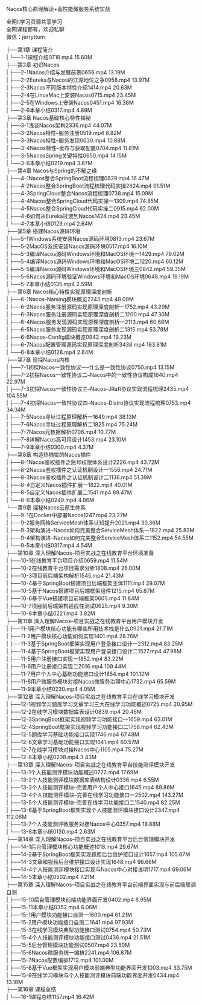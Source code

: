 Nacos核心原理解读+高性能微服务系统实战

全网it学习资源共享学习<br>全网课程都有，欢迎私聊<br>微信：jerryttom<br>

├──第1章 课程简介<br> | └──1-1课程介绍0718.mp4 15.60M<br> ├──第2章 初识Nacos<br> | ├──2-1Nacos介绍与发展前景0656.mp4 13.19M<br> | ├──2-2Eureka与Nacos的江湖地位之争0958.mp4 13.97M<br> | ├──2-3Nacos不同版本特性介绍1414.mp4 20.63M<br> | ├──2-4在LinuxMac上安装Nacos0715.mp4 23.45M<br> | ├──2-5在Windows上安装Nacos0451.mp4 16.36M<br> | └──2-6本章小结0317.mp4 4.89M<br> ├──第3章 Nacos基础核心特性揭秘<br> | ├──3-1浅谈Nacos架构2336.mp4 44.07M<br> | ├──3-2Nacos特性–服务注册0519.mp4 8.82M<br> | ├──3-3Nacos特性–服务发现0630.mp4 10.88M<br> | ├──3-4Nacos特性–发布与获取配置0704.mp4 11.81M<br> | ├──3-5NacosSpring关键特性0650.mp4 14.15M<br> | └──3-6本章小结0219.mp4 3.87M<br> ├──第4章 Nacos与Spring的不解之缘<br> | ├──4-1Nacos整合SpringBoot流程梳理0829.mp4 16.47M<br> | ├──4-2Nacos整合SpringBoot流程梳理代码实操2624.mp4 91.51M<br> | ├──4-3SpringCloud整合Nacos流程梳理0738.mp4 15.09M<br> | ├──4-4Nacos整合SpringCloud代码实操一1309.mp4 74.85M<br> | ├──4-5Nacos整合SpringCloud代码实操二0915.mp4 62.00M<br> | ├──4-6如何从Eureka过渡到Nacos1424.mp4 23.45M<br> | └──4-7本章小结0129.mp4 2.64M<br> ├──第5章 搭建Nacos源码环境<br> | ├──5-1Windows系统安装Nacos源码环境0813.mp4 23.67M<br> | ├──5-2MacOS系统安装Nacos源码环境0517.mp4 16.10M<br> | ├──5-3编译Nacos源码Windows环境和MacOS环境一1429.mp4 79.02M<br> | ├──5-4编译Nacos源码Windows环境和MacOS环境二1220.mp4 60.12M<br> | ├──5-5编译Nacos源码Windows环境和MacOS环境三0842.mp4 59.35M<br> | ├──5-6Nacos源码环境验证Windows环境和MacOS环境0648.mp4 19.19M<br> | └──5-7本章小结0135.mp4 2.59M<br> ├──第6章 Nacos核心特性实现原理深度剖析<br> | ├──6-1Nacos-Naming模块概览2243.mp4 48.09M<br> | ├──6-2Nacos服务注册源码实现原理深度剖析一1752.mp4 43.29M<br> | ├──6-3Nacos服务注册源码实现原理深度剖析二1200.mp4 47.30M<br> | ├──6-4Nacos服务发现源码实现原理深度剖析一2113.mp4 60.68M<br> | ├──6-5Nacos服务发现源码实现原理深度剖析二1315.mp4 53.78M<br> | ├──6-6Nacos-Config模块概览0942.mp4 19.23M<br> | ├──6-7Nacos配置管理源码实现原理深度剖析3438.mp4 163.81M<br> | └──6-8本章小结0128.mp4 2.64M<br> ├──第7章 窥探Nacos内核<br> | ├──7-1初探Nacos一致性协议一–什么是一致性协议0750.mp4 13.15M<br> | ├──7-2初探Nacos一致性协议二–Nacos中的一致性协议构成1640.mp4 22.97M<br> | ├──7-3初探Nacos一致性协议三–Nacos-JRaft协议实现流程梳理2435.mp4 104.55M<br> | ├──7-4初探Nacos一致性协议四–Nacos-Distro协议实现流程梳理0753.mp4 34.34M<br> | ├──7-5Nacos寻址过程原理解析一1649.mp4 38.13M<br> | ├──7-6Nacos寻址过程原理解析二1825.mp4 75.24M<br> | ├──7-7Nacos元数据解析0706.mp4 10.77M<br> | ├──7-8详解Nacos高可用设计1453.mp4 23.10M<br> | └──7-9本章小结0300.mp4 4.37M<br> ├──第8章 构造热插拔的Nacos插件<br> | ├──8-1Nacos鉴权插件之账号权限体系设计2226.mp4 43.72M<br> | ├──8-2Nacos鉴权插件之认证机制设计一1556.mp4 24.71M<br> | ├──8-3Nacos鉴权插件之认证机制设计二1136.mp4 51.39M<br> | ├──8-4自定义Nacos插件扩展一1822.mp4 40.01M<br> | ├──8-5自定义Nacos插件扩展二1541.mp4 89.47M<br> | └──8-6本章小结0249.mp4 4.86M<br> └──第9章 探秘Nacos云原生体系<br> | ├──9-1在Docker中部署Nacos1247.mp4 23.27M<br> | ├──9-2服务网格ServiceMesh体系认知提升2021.mp4 30.36M<br> | ├──9-3架构演进–Nacos如何完美整合ServiceMesh体系一1822.mp4 25.83M<br> | ├──9-4架构演进–Nacos如何完美整合ServiceMesh体系二1152.mp4 54.55M<br> | └──9-5本章小结0317.mp4 4.54M<br> ├──第10章 深入理解Nacos–项目实战之在线教育平台环境准备<br> | ├──10-1在线教育平台项目介绍0659.mp4 11.54M<br> | ├──10-2在线教育平台项目需求分析1808.mp4 26.00M<br> | ├──10-3项目前后端架构解析1545.mp4 21.43M<br> | ├──10-4基于SpringBoot搭建项目后端框架主体1111.mp4 29.07M<br> | ├──10-5基于Nacos搭建项目后端框架组件1215.mp4 65.87M<br> | ├──10-6基于Vue搭建项目前端框架0603.mp4 11.84M<br> | ├──10-7项目前后端架构适应性测试0625.mp4 9.30M<br> | └──10-8本章小结0221.mp4 3.82M<br> ├──第11章 深入理解Nacos–项目实战之在线教育平台用户模块开发<br> | ├──11-1用户模块核心功能有哪些所用技术栈是什么0921.mp4 21.71M<br> | ├──11-2用户模块核心功能如何实现1401.mp4 28.76M<br> | ├──11-3基于SpringBoot框架实现用户登录接口设计一2312.mp4 83.25M<br> | ├──11-4基于SpringBoot框架实现用户登录接口设计二1527.mp4 47.98M<br> | ├──11-5用户注册接口实现一1852.mp4 83.22M<br> | ├──11-6用户注册接口实现二2016.mp4 109.44M<br> | ├──11-7用户个人中心基础功能接口设计1854.mp4 101.12M<br> | ├──11-8用户微服务模块对接Nacos微服务治理中心1732.mp4 65.59M<br> | └──11-9本章小结0230.mp4 4.05M<br> ├──第12章 深入理解Nacos–项目实战之在线教育平台在线学习模块开发<br> | ├──12-1视频学习题库学习文章学习三大在线学习功能概述0725.mp4 20.95M<br> | ├──12-2在线学习模块数据库表设计0839.mp4 20.46M<br> | ├──12-3SpringBoot框架实现视频学习功能接口一1659.mp4 63.01M<br> | ├──12-4SpringBoot框架实现视频学习功能接口二1758.mp4 62.43M<br> | ├──12-5题库学习基础功能接口实现1746.mp4 67.48M<br> | ├──12-6文章学习基础功能接口实现1641.mp4 60.57M<br> | ├──12-7在线学习模块对接Nacos中心1105.mp4 75.27M<br> | └──12-8本章小结0208.mp4 3.43M<br> ├──第13章 深入理解Nacos–项目实战之在线教育平台技能测评模块开发<br> | ├──13-1个人技能测评模块功能概述0722.mp4 17.69M<br> | ├──13-2个人技能测评模块数据库表结构设计0336.mp4 6.55M<br> | ├──13-3个人技能测评模块–完善用户个人中心接口1645.mp4 89.86M<br> | ├──13-4个人技能测评模块–完善在线学习功能接口一2502.mp4 143.27M<br> | ├──13-5个人技能测评模块–完善在线学习功能接口二1540.mp4 82.25M<br> | ├──13-6基于SpringBoot框架实现个人技能测评模块接口设计2347.mp4 112.08M<br> | ├──13-7个人技能测评微服务对接Nacos中心0357.mp4 18.88M<br> | └──13-8本章小结0130.mp4 2.63M<br> ├──第14章 深入理解Nacos–项目实战之在线教育平台后台管理模块开发<br> | ├──14-1后台管理模块核心功能概述1018.mp4 29.67M<br> | ├──14-2基于SpringBoot框架实现题库后台维护接口设计1657.mp4 105.67M<br> | ├──14-3文章和视频后台维护接口设计实现1648.mp4 96.66M<br> | ├──14-4个人技能测评模块接口实现与Nacos中心对接说明1717.mp4 69.06M<br> | └──14-5本章小结0502.mp4 7.21M<br> ├──第15章 深入理解Nacos–项目实战之在线教育平台前端界面实现与前后端联调自测<br> | ├──15-10后台管理模块前端功能界面开发0402.mp4 8.95M<br> | ├──15-11本章小结0352.mp4 6.06M<br> | ├──15-1用户模块功能接口自测一1600.mp4 61.21M<br> | ├──15-2用户模块功能接口自测二1641.mp4 97.93M<br> | ├──15-3在线学习模块典型功能接口测试0754.mp4 50.73M<br> | ├──15-4个人技能测评模块功能接口测试0436.mp4 21.51M<br> | ├──15-5后台管理模块功能测试0507.mp4 23.50M<br> | ├──15-6Nacos微服务统一编排2241.mp4 106.87M<br> | ├──15-7Nacos配置编排1712.mp4 101.00M<br> | ├──15-8基于Vue框架实现用户模块前端典型功能界面开发1003.mp4 33.75M<br> | └──15-9在线学习模块与个人技能测评模块前端功能界面开发0434.mp4 13.18M<br> ├──第16章 课程总结<br> | └──16-1课程总结1157.mp4 16.42M